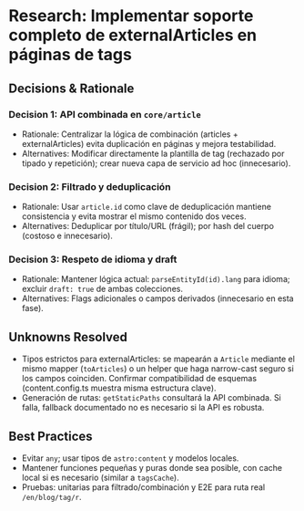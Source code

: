 # Research: Implementar soporte completo de externalArticles en páginas de tags

## Decisions & Rationale

 
### Decision 1: API combinada en `core/article`

- Rationale: Centralizar la lógica de combinación (articles + externalArticles) evita duplicación en páginas y mejora testabilidad.
- Alternatives: Modificar directamente la plantilla de tag (rechazado por tipado y repetición); crear nueva capa de servicio ad hoc (innecesario).


### Decision 2: Filtrado y deduplicación

- Rationale: Usar `article.id` como clave de deduplicación mantiene consistencia y evita mostrar el mismo contenido dos veces.
- Alternatives: Deduplicar por título/URL (frágil); por hash del cuerpo (costoso e innecesario).


### Decision 3: Respeto de idioma y draft

- Rationale: Mantener lógica actual: `parseEntityId(id).lang` para idioma; excluir `draft: true` de ambas colecciones.
- Alternatives: Flags adicionales o campos derivados (innecesario en esta fase).

## Unknowns Resolved

- Tipos estrictos para externalArticles: se mapearán a `Article` mediante el mismo mapper (`toArticles`) o un helper que haga narrow-cast seguro si los campos coinciden. Confirmar compatibilidad de esquemas (content.config.ts muestra misma estructura clave).
- Generación de rutas: `getStaticPaths` consultará la API combinada. Si falla, fallback documentado no es necesario si la API es robusta.

## Best Practices

- Evitar `any`; usar tipos de `astro:content` y modelos locales.
- Mantener funciones pequeñas y puras donde sea posible, con cache local si es necesario (similar a `tagsCache`).
- Pruebas: unitarias para filtrado/combinación y E2E para ruta real `/en/blog/tag/r`.
